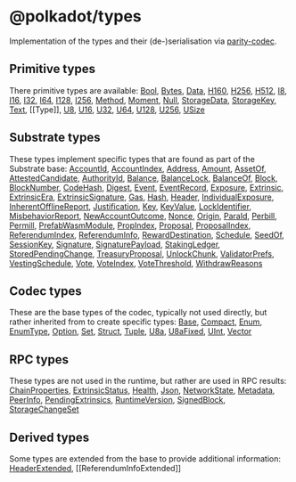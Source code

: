 
@polkadot/types
===============

Implementation of the types and their (de-)serialisation via [parity-codec](https://github.com/paritytech/parity-codec).

Primitive types
---------------

There primitive types are available: [Bool](classes/_primitive_bool_.bool.md), [Bytes](classes/_primitive_bytes_.bytes.md), [Data](classes/_primitive_data_.data.md), [H160](classes/_primitive_h160_.h160.md), [H256](classes/_primitive_h256_.h256.md), [H512](classes/_primitive_h512_.h512.md), [I8](classes/_primitive_i8_.i8.md), [I16](classes/_primitive_i16_.i16.md), [I32](classes/_primitive_i32_.i32.md), [I64](classes/_primitive_i64_.i64.md), [I128](classes/_primitive_i128_.i128.md), [I256](classes/_primitive_i256_.i256.md), [Method](classes/_primitive_method_.method.md), [Moment](classes/_primitive_moment_.moment.md), [Null](classes/_primitive_null_.null.md), [StorageData](classes/_primitive_storagedata_.storagedata.md), [StorageKey](classes/_primitive_storagekey_.storagekey.md), [Text](classes/_primitive_text_.text.md), \[\[Type\]\], [U8](classes/_primitive_u8_.u8.md), [U16](classes/_primitive_u16_.u16.md), [U32](classes/_primitive_u32_.u32.md), [U64](classes/_primitive_u64_.u64.md), [U128](classes/_primitive_u128_.u128.md), [U256](classes/_primitive_u256_.u256.md), [USize](classes/_primitive_usize_.usize.md)

Substrate types
---------------

These types implement specific types that are found as part of the Substrate base: [AccountId](classes/_type_accountid_.accountid.md), [AccountIndex](classes/_type_accountindex_.accountindex.md), [Address](classes/_type_address_.address.md), [Amount](classes/_type_amount_.amount.md), [AssetOf](classes/_type_assetof_.assetof.md), [AttestedCandidate](classes/_type_attestedcandidate_.attestedcandidate.md), [AuthorityId](classes/_type_authorityid_.authorityid.md), [Balance](classes/_type_balance_.balance.md), [BalanceLock](classes/_type_balancelock_.balancelock.md), [BalanceOf](classes/_type_balance_.balanceof.md), [Block](classes/_type_block_.block.md), [BlockNumber](classes/_type_blocknumber_.blocknumber.md), [CodeHash](classes/_type_codehash_.codehash.md), [Digest](classes/_type_digest_.digest.md), [Event](classes/_type_event_.event.md), [EventRecord](classes/_type_eventrecord_.eventrecord.md), [Exposure](classes/_type_exposure_.exposure.md), [Extrinsic](classes/_type_extrinsic_.extrinsic.md), [ExtrinsicEra](classes/_type_extrinsicera_.extrinsicera.md), [ExtrinsicSignature](classes/_type_extrinsicsignature_.extrinsicsignature.md), [Gas](classes/_type_gas_.gas.md), [Hash](classes/_type_hash_.hash.md), [Header](classes/_type_header_.header.md), [IndividualExposure](classes/_type_individualexposure_.individualexposure.md), [InherentOfflineReport](classes/_type_inherentofflinereport_.inherentofflinereport.md), [Justification](classes/_type_justification_.justification.md), [Key](classes/_type_key_.key.md), [KeyValue](classes/_type_keyvalue_.keyvalue.md), [LockIdentifier](classes/_type_lockidentifier_.lockidentifier.md), [MisbehaviorReport](classes/_type_misbehaviorreport_.misbehaviorreport.md), [NewAccountOutcome](classes/_type_newaccountoutcome_.newaccountoutcome.md), [Nonce](classes/_type_nonce_.nonce.md), [Origin](classes/_type_origin_.origin.md), [ParaId](classes/_type_paraid_.paraid.md), [Perbill](classes/_type_perbill_.perbill.md), [Permill](classes/_type_permill_.permill.md), [PrefabWasmModule](classes/_type_prefabwasmmodule_.prefabwasmmodule.md), [PropIndex](classes/_type_propindex_.propindex.md), [Proposal](classes/_type_proposal_.proposal.md), [ProposalIndex](classes/_type_proposalindex_.proposalindex.md), [ReferendumIndex](classes/_type_referendumindex_.referendumindex.md), [ReferendumInfo](classes/_type_referenduminfo_.referenduminfo.md), [RewardDestination](classes/_type_rewarddestination_.rewarddestination.md), [Schedule](classes/_type_schedule_.schedule.md), [SeedOf](classes/_type_seedof_.seedof.md), [SessionKey](classes/_type_sessionkey_.sessionkey.md), [Signature](classes/_type_signature_.signature.md), [SignaturePayload](classes/_type_signaturepayload_.signaturepayload.md), [StakingLedger](classes/_type_stakingledger_.stakingledger.md), [StoredPendingChange](classes/_type_storedpendingchange_.storedpendingchange.md), [TreasuryProposal](classes/_type_treasuryproposal_.treasuryproposal.md), [UnlockChunk](classes/_type_unlockchunk_.unlockchunk.md), [ValidatorPrefs](classes/_type_validatorprefs_.validatorprefs.md), [VestingSchedule](classes/_type_vestingschedule_.vestingschedule.md), [Vote](classes/_type_vote_.vote.md), [VoteIndex](classes/_type_voteindex_.voteindex.md), [VoteThreshold](classes/_type_votethreshold_.votethreshold.md), [WithdrawReasons](classes/_type_withdrawreasons_.withdrawreasons.md)

Codec types
-----------

These are the base types of the codec, typically not used directly, but rather inherited from to create specific types: [Base](classes/_codec_base_.base.md), [Compact](classes/_codec_compact_.compact.md), [Enum](classes/_codec_enum_.enum.md), [EnumType](classes/_codec_enumtype_.enumtype.md), [Option](classes/_codec_option_.option.md), [Set](classes/_codec_set_.set.md), [Struct](classes/_codec_struct_.struct.md), [Tuple](classes/_codec_tuple_.tuple.md), [U8a](classes/_codec_u8a_.u8a.md), [U8aFixed](classes/_codec_u8afixed_.u8afixed.md), [UInt](classes/_codec_uint_.uint.md), [Vector](classes/_codec_vector_.vector.md)

RPC types
---------

These types are not used in the runtime, but rather are used in RPC results: [ChainProperties](classes/_rpc_chainproperties_.chainproperties.md), [ExtrinsicStatus](classes/_rpc_extrinsicstatus_.extrinsicstatus.md), [Health](classes/_rpc_health_.health.md), [Json](classes/_rpc_json_.json.md), [NetworkState](classes/_rpc_networkstate_.networkstate.md), [Metadata](classes/_metadata_metadata_.metadata.md), [PeerInfo](classes/_rpc_peerinfo_.peerinfo.md), [PendingExtrinsics](classes/_rpc_pendingextrinsics_.pendingextrinsics.md), [RuntimeVersion](classes/_rpc_runtimeversion_.runtimeversion.md), [SignedBlock](classes/_rpc_signedblock_.signedblock.md), [StorageChangeSet](classes/_rpc_storagechangeset_.storagechangeset.md)

Derived types
-------------

Some types are extended from the base to provide additional information: [HeaderExtended](classes/_type_header_.headerextended.md), \[\[ReferendumInfoExtended\]\]


